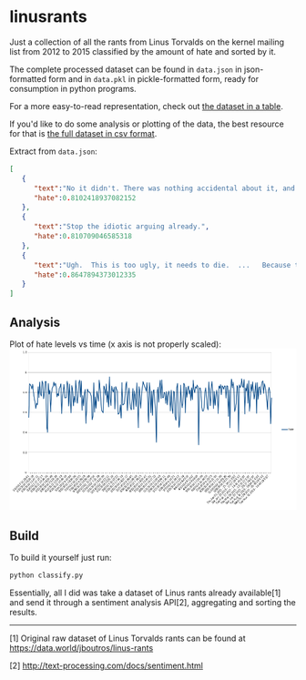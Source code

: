 # linusrants
Just a collection of all the rants from Linus Torvalds on the kernel mailing list from 2012 to 2015 classified by the amount of hate and sorted by it.

The complete processed dataset can be found in `data.json` in json-formatted form and in `data.pkl` in pickle-formatted form, ready for consumption in python programs.

For a more easy-to-read representation, check out [the dataset in a table](table.md).

If you'd like to do some analysis or plotting of the data, the best resource for that is [the full dataset in csv format](rants.csv).

Extract from `data.json`:
```json
[  
   {  
      "text":"No it didn't. There was nothing accidental about it, and it doesn't even change it the way you claim.... Your explanation makes no sense for _another_ reason.... ... So tell us more about those actual problems, because your patch and explanation is clearly wrong. ... So this whole thing makes no sense what-so-ever.",
      "hate":0.8102418937082152
   },
   {  
      "text":"Stop the idiotic arguing already.",
      "hate":0.810709046585318
   },
   {  
      "text":"Ugh.  This is too ugly, it needs to die.  ...   Because this is unreadable.",
      "hate":0.8647894373012335
   }
]
```

## Analysis
Plot of hate levels vs time (x axis is not properly scaled):
![](linushate.png)

## Build
To build it yourself just run:
```bash
python classify.py
```
Essentially, all I did was take a dataset of Linus rants already available[1] and send it through a sentiment analysis API[2], aggregating and sorting the results.

---

[1] Original raw dataset of Linus Torvalds rants can be found at https://data.world/jboutros/linus-rants

[2] http://text-processing.com/docs/sentiment.html
